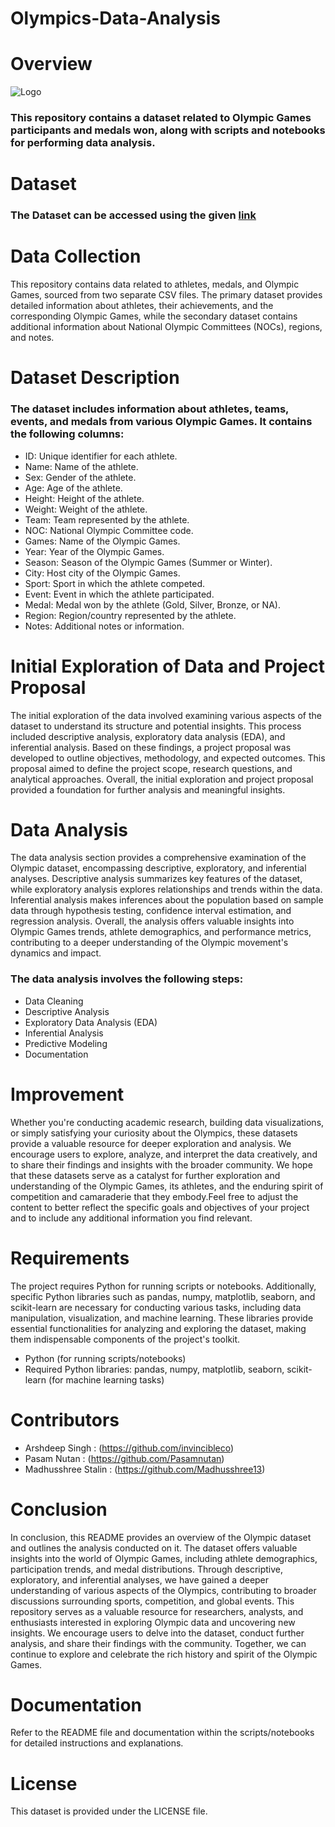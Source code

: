# Olympics-Data-Analysis
# Overview
![Logo](https://user-images.githubusercontent.com/67182983/120374805-a2fc6680-c337-11eb-929d-1b167a253690.png)
### This repository contains a dataset related to Olympic Games participants and medals won, along with scripts and notebooks for performing data analysis.
# Dataset
### The Dataset can be accessed using the given [link](https://github.com/Pasamnutan/Futurense-Project-Capstone-Internship/tree/main/Olympics_Dataset)
# Data Collection
This repository contains data related to athletes, medals, and Olympic Games, sourced from two separate CSV files. The primary dataset provides detailed information about athletes, their achievements, and the corresponding Olympic Games, while the secondary dataset contains additional information about National Olympic Committees (NOCs), regions, and notes.
# Dataset Description
### The dataset includes information about athletes, teams, events, and medals from various Olympic Games. It contains the following columns:
- ID: Unique identifier for each athlete.
- Name: Name of the athlete.
- Sex: Gender of the athlete.
- Age: Age of the athlete.
- Height: Height of the athlete.
- Weight: Weight of the athlete.
- Team: Team represented by the athlete.
- NOC: National Olympic Committee code.
- Games: Name of the Olympic Games.
- Year: Year of the Olympic Games.
- Season: Season of the Olympic Games (Summer or Winter).
- City: Host city of the Olympic Games.
- Sport: Sport in which the athlete competed.
- Event: Event in which the athlete participated.
- Medal: Medal won by the athlete (Gold, Silver, Bronze, or NA).
- Region: Region/country represented by the athlete.
- Notes: Additional notes or information.

# Initial Exploration of Data and Project Proposal
The initial exploration of the data involved examining various aspects of the dataset to understand its structure and potential insights. This process included descriptive analysis, exploratory data analysis (EDA), and inferential analysis. Based on these findings, a project proposal was developed to outline objectives, methodology, and expected outcomes. This proposal aimed to define the project scope, research questions, and analytical approaches. Overall, the initial exploration and project proposal provided a foundation for further analysis and meaningful insights.
# Data Analysis
The data analysis section provides a comprehensive examination of the Olympic dataset, encompassing descriptive, exploratory, and inferential analyses. Descriptive analysis summarizes key features of the dataset, while exploratory analysis explores relationships and trends within the data. Inferential analysis makes inferences about the population based on sample data through hypothesis testing, confidence interval estimation, and regression analysis. Overall, the analysis offers valuable insights into Olympic Games trends, athlete demographics, and performance metrics, contributing to a deeper understanding of the Olympic movement's dynamics and impact.
### The data analysis involves the following steps:
- Data Cleaning
- Descriptive Analysis
- Exploratory Data Analysis (EDA)
- Inferential Analysis
- Predictive Modeling
- Documentation

# Improvement
Whether you're conducting academic research, building data visualizations, or simply satisfying your curiosity about the Olympics, these datasets provide a valuable resource for deeper exploration and analysis. We encourage users to explore, analyze, and interpret the data creatively, and to share their findings and insights with the broader community. We hope that these datasets serve as a catalyst for further exploration and understanding of the Olympic Games, its athletes, and the enduring spirit of competition and camaraderie that they embody.Feel free to adjust the content to better reflect the specific goals and objectives of your project and to include any additional information you find relevant.

# Requirements
The project requires Python for running scripts or notebooks. Additionally, specific Python libraries such as pandas, numpy, matplotlib, seaborn, and scikit-learn are necessary for conducting various tasks, including data manipulation, visualization, and machine learning. These libraries provide essential functionalities for analyzing and exploring the dataset, making them indispensable components of the project's toolkit.
- Python (for running scripts/notebooks)
- Required Python libraries: pandas, numpy, matplotlib, seaborn, scikit-learn (for machine learning tasks)

# Contributors
- Arshdeep Singh : (https://github.com/invincibleco)
- Pasam Nutan   : (https://github.com/Pasamnutan)
- Madhusshree Stalin : (https://github.com/Madhusshree13)

# Conclusion
In conclusion, this README provides an overview of the Olympic dataset and outlines the analysis conducted on it. The dataset offers valuable insights into the world of Olympic Games, including athlete demographics, participation trends, and medal distributions. Through descriptive, exploratory, and inferential analyses, we have gained a deeper understanding of various aspects of the Olympics, contributing to broader discussions surrounding sports, competition, and global events. This repository serves as a valuable resource for researchers, analysts, and enthusiasts interested in exploring Olympic data and uncovering new insights. We encourage users to delve into the dataset, conduct further analysis, and share their findings with the community. Together, we can continue to explore and celebrate the rich history and spirit of the Olympic Games.


# Documentation
Refer to the README file and documentation within the scripts/notebooks for detailed instructions and explanations.

# License
This dataset is provided under the LICENSE file.
